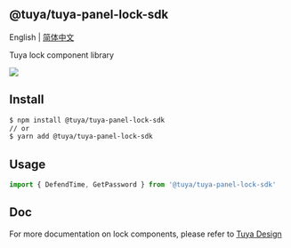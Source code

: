 ## @tuya/tuya-panel-lock-sdk

English | [简体中文](./README-zh_CN.md)

Tuya lock component library

[![](https://img.shields.io/npm/v/@tuya/tuya-panel-lock-sdk/latest.svg)](https://www.npmjs.com/package/@tuya/tuya-panel-lock-sdk)

## Install

```sh
$ npm install @tuya/tuya-panel-lock-sdk
// or
$ yarn add @tuya/tuya-panel-lock-sdk
```

## Usage

```js
import { DefendTime, GetPassword } from '@tuya/tuya-panel-lock-sdk'
```

## Doc

For more documentation on lock components, please refer to [Tuya Design](https://developer.tuya.com/cn/docs/control-panel-sdk/lock-sdk?id=Kaiuyhfamrhom)

